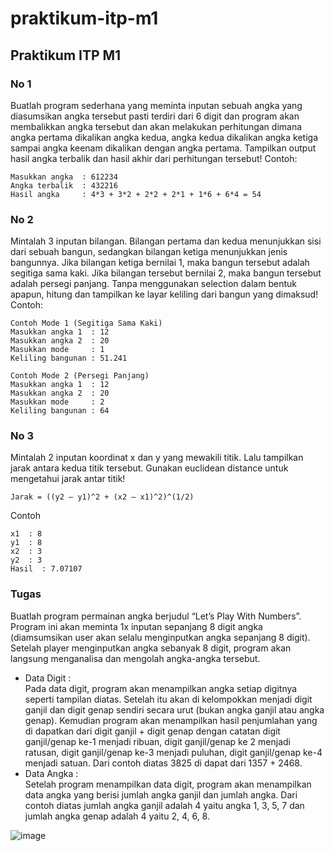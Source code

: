 # praktikum-itp-m1
## Praktikum ITP M1

### No 1
Buatlah program sederhana yang meminta inputan sebuah angka yang diasumsikan angka tersebut pasti terdiri dari 6 digit dan program akan membalikkan angka tersebut dan akan melakukan perhitungan dimana angka pertama dikalikan angka kedua, angka kedua dikalikan angka ketiga sampai angka keenam dikalikan dengan angka pertama. Tampilkan output hasil angka terbalik dan hasil akhir dari perhitungan tersebut! Contoh:
```
Masukkan angka  : 612234
Angka terbalik  : 432216
Hasil angka     : 4*3 + 3*2 + 2*2 + 2*1 + 1*6 + 6*4 = 54
```

### No 2
Mintalah 3 inputan bilangan. Bilangan pertama dan kedua menunjukkan sisi dari sebuah bangun, sedangkan bilangan ketiga menunjukkan jenis bangunnya. Jika bilangan ketiga bernilai 1, maka bangun tersebut adalah segitiga sama kaki. Jika bilangan tersebut bernilai 2, maka bangun tersebut adalah persegi panjang. Tanpa menggunakan selection dalam bentuk apapun, hitung dan tampilkan ke layar keliling dari bangun yang dimaksud! Contoh:
```
Contoh Mode 1 (Segitiga Sama Kaki)
Masukkan angka 1  : 12
Masukkan angka 2  : 20
Masukkan mode     : 1
Keliling bangunan : 51.241

Contoh Mode 2 (Persegi Panjang)
Masukkan angka 1  : 12
Masukkan angka 2  : 20
Masukkan mode     : 2
Keliling bangunan : 64
```

### No 3
Mintalah 2 inputan koordinat x dan y yang mewakili titik. Lalu tampilkan jarak antara kedua titik tersebut. Gunakan euclidean distance untuk mengetahui jarak antar titik!
```
Jarak = ((y2 – y1)^2 + (x2 – x1)^2)^(1/2)
```
Contoh
```
x1  : 8
y1  : 8
x2  : 3
y2  : 3
Hasil  : 7.07107 
```

### Tugas
Buatlah program permainan angka berjudul “Let’s Play With Numbers”. Program ini akan meminta 1x inputan sepanjang 8 digit angka (diamsumsikan user akan selalu menginputkan angka sepanjang 8 digit). Setelah player menginputkan angka sebanyak 8 digit, program akan langsung menganalisa dan mengolah angka-angka tersebut.
* Data Digit :  
Pada data digit, program akan menampilkan angka setiap digitnya seperti tampilan diatas. Setelah itu 
akan di kelompokkan menjadi digit ganjil dan digit genap sendiri secara urut (bukan angka ganjil 
atau angka genap). Kemudian program akan menampilkan hasil penjumlahan yang di dapatkan dari 
digit ganjil + digit genap dengan catatan digit ganjil/genap ke-1 menjadi ribuan, digit ganjil/genap ke
2 menjadi ratusan, digit ganjil/genap ke-3 menjadi puluhan, digit ganjil/genap ke-4 menjadi satuan. 
Dari contoh diatas 3825 di dapat dari 1357 + 2468.
* Data Angka :  
Setelah program menampilkan data digit, program akan menampilkan data angka yang berisi jumlah 
angka ganjil dan jumlah angka. Dari contoh diatas jumlah angka ganjil adalah 4 yaitu angka 1, 3, 5, 7 
dan jumlah angka genap adalah 4 yaitu 2, 4, 6, 8.

![image](https://github.com/user-attachments/assets/4d78aa99-2fb1-437e-b12b-5be8055c5f74)
